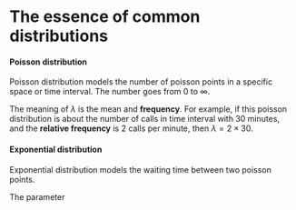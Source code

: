 # The essence of common distributions

#### Poisson distribution

Poisson distribution models the number of poisson points in a specific space or time interval. The  number goes from $0$ to $\infty$.

The meaning of $\lambda$ is the mean and **frequency**. For example, if this poisson distribution is about the number of calls in time interval with $30$ minutes, and the **relative frequency** is $2$ calls per minute, then $\lambda= 2 \times 30$.

#### Exponential distribution

Exponential distribution models the waiting time between two poisson points.

The parameter 

